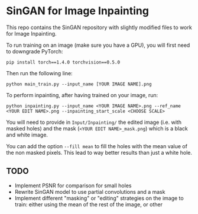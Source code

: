 # SinGAN for Image Inpainting

This repo contains the SinGAN repository with slightly modified files to work for Image Inpainting.

To run training on an image (make sure you have a GPU), you will first need to downgrade PyTorch:

```
pip install torch==1.4.0 torchvision==0.5.0
```

Then run the following line:

```
python main_train.py --input_name [YOUR IMAGE NAME].png
```


To perform inpainting, after having trained on your image, run:

```
python inpainting.py --input_name <YOUR IMAGE NAME>.png --ref_name <YOUR EDIT NAME>.png --inpainting_start_scale <CHOOSE SCALE>
```

You will need to provide in `Input/Inpainting/` the edited image (i.e. with masked holes) and the mask (`<YOUR EDIT NAME>_mask.png`) which is a black and white image.

You can add the option `--fill mean` to fill the holes with the mean value of the non masked pixels. This lead to way better results than just a white hole.

## TODO

- Implement PSNR for comparison for small holes
- Rewrite SinGAN model to use partial convolutions and a mask
- Implement different "masking" or "editing" strategies on the image to train: either using the mean of the rest of the image, or other
